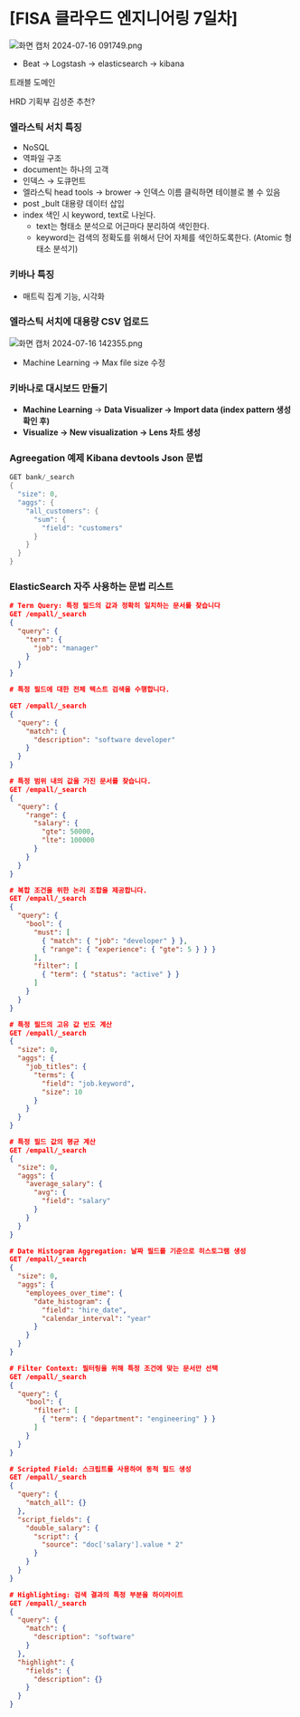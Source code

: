 # [FISA 클라우드 엔지니어링 7일차]

![화면 캡처 2024-07-16 091749.png](%5BFISA%20%E1%84%8F%E1%85%B3%E1%86%AF%E1%84%85%E1%85%A1%E1%84%8B%E1%85%AE%E1%84%83%E1%85%B3%20%E1%84%8B%E1%85%A6%E1%86%AB%E1%84%8C%E1%85%B5%E1%84%82%E1%85%B5%E1%84%8B%E1%85%A5%E1%84%85%E1%85%B5%E1%86%BC%207%E1%84%8B%E1%85%B5%E1%86%AF%E1%84%8E%E1%85%A1%5D%205e81f81b82874f06be0f313310721074/%25ED%2599%2594%25EB%25A9%25B4_%25EC%25BA%25A1%25EC%25B2%2598_2024-07-16_091749.png)

- Beat → Logstash → elasticsearch → kibana

트래블 도메인

HRD 기획부 김성준 추천?

### 엘라스틱 서치 특징

- NoSQL
- 역파일 구조
- document는 하나의 고객
- 인덱스 → 도큐먼트
- 엘라스틱 head tools → brower → 인덱스 이름 클릭하면 테이블로 볼 수 있음
- post _bult 대용량 데이터 삽입
- index 색인 시 keyword, text로 나뉜다.
    - text는 형태소 분석으로 어근마다 분리하여 색인한다.
    - keyword는 검색의 정확도를 위해서 단어 자체를 색인하도록한다. (Atomic 형태소 분석기)

### 키바나 특징

- 매트릭 집계 기능, 시각화

### 엘라스틱 서치에 대용량 CSV 업로드

![화면 캡처 2024-07-16 142355.png](%5BFISA%20%E1%84%8F%E1%85%B3%E1%86%AF%E1%84%85%E1%85%A1%E1%84%8B%E1%85%AE%E1%84%83%E1%85%B3%20%E1%84%8B%E1%85%A6%E1%86%AB%E1%84%8C%E1%85%B5%E1%84%82%E1%85%B5%E1%84%8B%E1%85%A5%E1%84%85%E1%85%B5%E1%86%BC%207%E1%84%8B%E1%85%B5%E1%86%AF%E1%84%8E%E1%85%A1%5D%205e81f81b82874f06be0f313310721074/%25ED%2599%2594%25EB%25A9%25B4_%25EC%25BA%25A1%25EC%25B2%2598_2024-07-16_142355.png)

- Machine Learning → Max file size 수정

### 키바나로 대시보드 만들기

- **Machine Learning** → **Data Visualizer → Import data (index pattern 생성 확인 후)**
- **Visualize → New visualization → Lens 차트 생성**

### Agreegation 예제 Kibana devtools Json 문법

```java
GET bank/_search
{
  "size": 0,
  "aggs": {
    "all_customers": {
      "sum": {
        "field": "customers"
      }
    }
  }
}
```

### ElasticSearch 자주 사용하는 문법 리스트

```json
# Term Query: 특정 필드의 값과 정확히 일치하는 문서를 찾습니다
GET /empall/_search
{
  "query": {
    "term": {
      "job": "manager"
    }
  }
}

# 특정 필드에 대한 전체 텍스트 검색을 수행합니다.

GET /empall/_search
{
  "query": {
    "match": {
      "description": "software developer"
    }
  }
}

# 특정 범위 내의 값을 가진 문서를 찾습니다.
GET /empall/_search
{
  "query": {
    "range": {
      "salary": {
        "gte": 50000,
        "lte": 100000
      }
    }
  }
}

# 복합 조건을 위한 논리 조합을 제공합니다.
GET /empall/_search
{
  "query": {
    "bool": {
      "must": [
        { "match": { "job": "developer" } },
        { "range": { "experience": { "gte": 5 } } }
      ],
      "filter": [
        { "term": { "status": "active" } }
      ]
    }
  }
}

# 특정 필드의 고유 값 빈도 계산
GET /empall/_search
{
  "size": 0,
  "aggs": {
    "job_titles": {
      "terms": {
        "field": "job.keyword",
        "size": 10
      }
    }
  }
}

# 특정 필드 값의 평균 계산
GET /empall/_search
{
  "size": 0,
  "aggs": {
    "average_salary": {
      "avg": {
        "field": "salary"
      }
    }
  }
}

# Date Histogram Aggregation: 날짜 필드를 기준으로 히스토그램 생성
GET /empall/_search
{
  "size": 0,
  "aggs": {
    "employees_over_time": {
      "date_histogram": {
        "field": "hire_date",
        "calendar_interval": "year"
      }
    }
  }
}

# Filter Context: 필터링을 위해 특정 조건에 맞는 문서만 선택
GET /empall/_search
{
  "query": {
    "bool": {
      "filter": [
        { "term": { "department": "engineering" } }
      ]
    }
  }
}

# Scripted Field: 스크립트를 사용하여 동적 필드 생성
GET /empall/_search
{
  "query": {
    "match_all": {}
  },
  "script_fields": {
    "double_salary": {
      "script": {
        "source": "doc['salary'].value * 2"
      }
    }
  }
}

# Highlighting: 검색 결과의 특정 부분을 하이라이트
GET /empall/_search
{
  "query": {
    "match": {
      "description": "software"
    }
  },
  "highlight": {
    "fields": {
      "description": {}
    }
  }
}
```